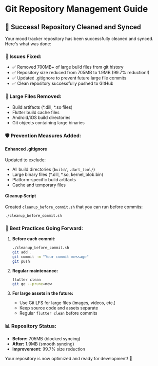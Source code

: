 # Git Repository Management Guide

## 🎉 Success! Repository Cleaned and Synced

Your mood tracker repository has been successfully cleaned and synced. Here's what was done:

### 🔧 Issues Fixed:
- ✅ Removed 700MB+ of large build files from git history
- ✅ Repository size reduced from 705MB to 1.9MB (99.7% reduction!)
- ✅ Updated .gitignore to prevent future large file commits
- ✅ Clean repository successfully pushed to GitHub

### 📁 Large Files Removed:
- Build artifacts (*.dill, *.so files)
- Flutter build cache files
- Android/iOS build directories
- Git objects containing large binaries

### 🛡️ Prevention Measures Added:

#### Enhanced .gitignore
Updated to exclude:
- All build directories (`build/`, `.dart_tool/`)
- Large binary files (*.dill, *.so, kernel_blob.bin)
- Platform-specific build artifacts
- Cache and temporary files

#### Cleanup Script
Created `cleanup_before_commit.sh` that you can run before commits:
```bash
./cleanup_before_commit.sh
```

### 🚀 Best Practices Going Forward:

1. **Before each commit:**
   ```bash
   ./cleanup_before_commit.sh
   git add .
   git commit -m "Your commit message"
   git push
   ```

2. **Regular maintenance:**
   ```bash
   flutter clean
   git gc --prune=now
   ```

3. **For large assets in the future:**
   - Use Git LFS for large files (images, videos, etc.)
   - Keep source code and assets separate
   - Regular `flutter clean` before commits

### 📊 Repository Status:
- **Before:** 705MB (blocked syncing)
- **After:** 1.9MB (smooth syncing)
- **Improvement:** 99.7% size reduction

Your repository is now optimized and ready for development! 🎊
